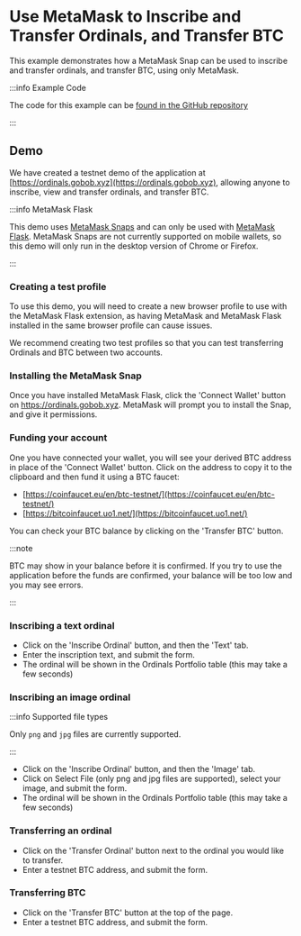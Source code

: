 # Use MetaMask to Inscribe and Transfer Ordinals, and Transfer BTC

This example demonstrates how a MetaMask Snap can be used to inscribe and transfer ordinals, and transfer BTC, using only MetaMask.

:::info Example Code

The code for this example can be [found in the GitHub repository](https://github.com/bob-collective/demo-brc20-metamask)

:::

## Demo

We have created a testnet demo of the application at [https://ordinals.gobob.xyz](https://ordinals.gobob.xyz), allowing anyone to inscribe, view and transfer ordinals, and transfer BTC.

:::info MetaMask Flask

This demo uses [MetaMask Snaps](https://metamask.io/snaps/) and can only be used with [MetaMask Flask](https://metamask.io/flask/). MetaMask Snaps are not currently supported on mobile wallets, so this demo will only run in the desktop version of Chrome or Firefox.

:::

### Creating a test profile

To use this demo, you will need to create a new browser profile to use with the MetaMask Flask extension, as having MetaMask and MetaMask Flask installed in the same browser profile can cause issues.

We recommend creating two test profiles so that you can test transferring Ordinals and BTC between two accounts.

### Installing the MetaMask Snap

Once you have installed MetaMask Flask, click the 'Connect Wallet' button on https://ordinals.gobob.xyz. MetaMask will prompt you to install the Snap, and give it permissions.

### Funding your account

One you have connected your wallet, you will see your derived BTC address in place of the 'Connect Wallet' button. Click on the address to copy it to the clipboard and then fund it using a BTC faucet:

- [https://coinfaucet.eu/en/btc-testnet/](https://coinfaucet.eu/en/btc-testnet/)
- [https://bitcoinfaucet.uo1.net/](https://bitcoinfaucet.uo1.net/)

You can check your BTC balance by clicking on the 'Transfer BTC' button.

:::note

BTC may show in your balance before it is confirmed. If you try to use the application before the funds are confirmed, your balance will be too low and you may see errors.

:::

### Inscribing a text ordinal

- Click on the 'Inscribe Ordinal' button, and then the 'Text' tab.
- Enter the inscription text, and submit the form.
- The ordinal will be shown in the Ordinals Portfolio table (this may take a few seconds)

### Inscribing an image ordinal

:::info Supported file types

Only `png` and `jpg` files are currently supported.

:::

- Click on the 'Inscribe Ordinal' button, and then the 'Image' tab.
- Click on Select File (only png and jpg files are supported), select your image, and submit the form.
- The ordinal will be shown in the Ordinals Portfolio table (this may take a few seconds)

### Transferring an ordinal

- Click on the 'Transfer Ordinal' button next to the ordinal you would like to transfer.
- Enter a testnet BTC address, and submit the form.

### Transferring BTC

- Click on the 'Transfer BTC' button at the top of the page.
- Enter a testnet BTC address, and submit the form.
